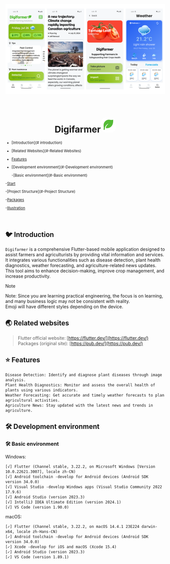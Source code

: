 
<p align="center">
  <img alt="Preview1" src="./README/preview/preview.png">
</p>

<br/>

<h1 align="center"> 
  Digifarmer<img alt="Logo" src="./README/logo/logo.png" width="48px" style="border-radius:16px;" />
</h1> 



<sub>

- [Introduction](# introduction)

- [Related Websites](#-Related Websites)

- [Features](#-Features)

- [Development environment](#️-Development environment)

  -[Basic environment](#️-Basic environment)


-[Start](#-Start)

-[Project Structure](#-Project Structure)


-[Packages](#-Packages)

-[Illustration](#️-Illustration)

</sub>

<br/>

## 🐦 Introduction

`Digifarmer` is a comprehensive Flutter-based mobile application designed to assist farmers and agriculturists by providing vital information and services. It integrates various functionalities such as disease detection, plant health diagnostics, weather forecasting, and agriculture-related news updates. This tool aims to enhance decision-making, improve crop management, and increase productivity. 

> [!NOTE]
> Note: Since you are learning practical engineering, the focus is on learning, and many business logic may not be consistent with reality.  
> Emoji will have different styles depending on the device.  


## 🌏 Related websites
> Flutter official website: [https://flutter.dev/](https://flutter.dev/)
> Packages (original site): [https://pub.dev/](https://pub.dev/)


## ⭐ Features

```
Disease Detection: Identify and diagnose plant diseases through image analysis.
Plant Health Diagnostics: Monitor and assess the overall health of plants using various indicators.
Weather Forecasting: Get accurate and timely weather forecasts to plan agricultural activities.
Agriculture News: Stay updated with the latest news and trends in agriculture.
```

## 🛠️ Development environment

### 🛠️ Basic environment

Windows:
```
[√] Flutter (Channel stable, 3.22.2, on Microsoft Windows [Version 10.0.22621.3007], locale zh-CN)
[√] Android toolchain -develop for Android devices (Android SDK version 34.0.0)
[√] Visual Studio -develop Windows apps (Visual Studio Community 2022 17.9.6)
[√] Android Studio (version 2023.3)
[√] IntelliJ IDEA Ultimate Edition (version 2024.1)
[√] VS Code (version 1.90.0)
```  

macOS:   
```
[✓] Flutter (Channel stable, 3.22.2, on macOS 14.4.1 23E224 darwin-x64, locale zh-Hans-CN)
[✓] Android toolchain -develop for Android devices (Android SDK version 34.0.0)
[✓] Xcode -develop for iOS and macOS (Xcode 15.4)
[✓] Android Studio (version 2023.3)
[✓] VS Code (version 1.89.1)
```  

